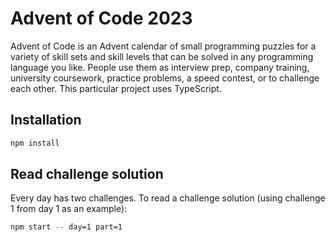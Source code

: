 # Advent of Code 2023

Advent of Code is an Advent calendar of small programming puzzles for a variety of skill sets and skill levels that can be solved in any programming language you like. People use them as interview prep, company training, university coursework, practice problems, a speed contest, or to challenge each other. This particular project uses TypeScript.

## Installation

```bash
npm install
```

## Read challenge solution

Every day has two challenges.
To read a challenge solution (using challenge 1 from day 1 as an example):

```bash
npm start -- day=1 part=1
```
